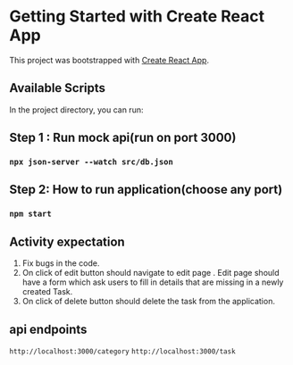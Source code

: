 # Getting Started with Create React App

This project was bootstrapped with [Create React App](https://github.com/facebook/create-react-app).

## Available Scripts

In the project directory, you can run:

## Step 1 : Run mock api(run on port 3000)

### `npx json-server --watch src/db.json`

## Step 2: How to run application(choose any port)

### `npm start`

## Activity expectation

1. Fix bugs in the code.
2. On click of edit button should navigate to edit page . Edit page should have a form which ask users to fill in details that are missing in a newly created Task.
3. On click of delete button should delete the task from the application.

## api endpoints

`http://localhost:3000/category`
`http://localhost:3000/task`
